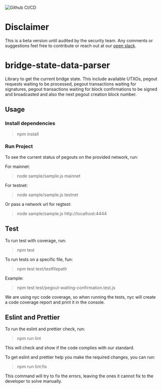 ![Github CI/CD](https://github.com/rsksmart/bridge-state-data-parser/actions/workflows/workflow.yml/badge.svg)

# Disclaimer

This is a beta version until audited by the security team. Any comments or suggestions feel free to contribute or reach out at our [open slack](https://developers.rsk.co/slack).

# bridge-state-data-parser

Library to get the current bridge state. This include available UTXOs, pegout requests waiting to be processed, pegout transactions waiting for signatures, pegout transactions waiting for block confirmations to be signed and broadcasted and also the next pegout creation block number.

## Usage

### Install dependencies

> npm install

### Run Project

To see the current status of pegouts on the provided network, run:

For mainnet:

> node sample/sample.js mainnet

For testnet:

> node sample/sample.js testnet

Or pass a network url for regtest:

> node sample/sample.js http://localhost:4444

## Test

To run test with coverage, run:

> npm test

To run tests on a specific file, fun:

> npm test test/testfilepath

Example:

> npm test test/pegout-waiting-confirmation.test.js

We are using nyc code coverage, so when running the tests, nyc will create a code coverage report and print it in the console.

## Eslint and Prettier

To run the eslint and prettier check, run:

> npm run lint

This will check and show if the code complies with our standard.

To get eslint and prettier help you make the required changes, you can run:

> npm run lint:fix

This command will try to fix the errors, leaving the ones it cannot fix to the developer to solve manually.
